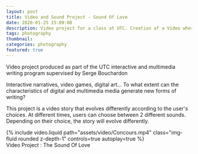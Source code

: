 ```yaml
---
layout: post
title: Video and Sound Project - Sound Of Love
date: 2020-01-25 15:09:00
description: Video project for a class at UTC. Creation of a Video where the story evolves depending on sound choices made by the user.
tags: photography
thumbnail:
categories: photography
featured: true
---
```


Video project produced as part of the UTC interactive and multimedia writing program supervised by Serge Bouchardon

Interactive narratives, video games, digital art... To what extent can the characteristics of digital and multimedia media generate new forms of writing?

This project is a video story that evolves differently according to the user's choices. At different times, users can choose between 2 different sounds. Depending on their choice, the story will evolve differently.

<div class="row mt-3">
    <div class="col-sm mt-3 mt-md-0">
        {% include video.liquid path="assets/video/Concours.mp4" class="img-fluid rounded z-depth-1" controls=true autoplay=true %}
    </div>
</div>
<div class="caption">
Video Project : The Sound Of Love

</div>

<!--It does also support embedding videos from different sources. Here are some examples:

<div class="row mt-3">
    <div class="col-sm mt-3 mt-md-0">
        {% include video.liquid path="https://www.youtube.com/embed/jNQXAC9IVRw" class="img-fluid rounded z-depth-1" %}
    </div>
    <div class="col-sm mt-3 mt-md-0">
        {% include video.liquid path="https://player.vimeo.com/video/524933864?h=1ac4fd9fb4&title=0&byline=0&portrait=0" class="img-fluid rounded z-depth-1" %}
    </div>
</div> -->
